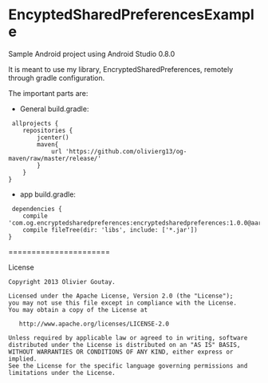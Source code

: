 EncyptedSharedPreferencesExample
======================

Sample Android project using Android Studio 0.8.0

It is meant to use my library, EncryptedSharedPreferences, remotely through gradle configuration.

The important parts are:

- General build.gradle:

```
 allprojects {
    repositories {
        jcenter()
        maven{
            url 'https://github.com/olivierg13/og-maven/raw/master/release/'
        }
    }
}
 ```
 
 - app build.gradle:
 
```
 dependencies {
    compile 'com.og.encryptedsharedpreferences:encryptedsharedpreferences:1.0.0@aar'
    compile fileTree(dir: 'libs', include: ['*.jar'])
}
```
 
======================

License

    Copyright 2013 Olivier Goutay.

    Licensed under the Apache License, Version 2.0 (the "License");
    you may not use this file except in compliance with the License.
    You may obtain a copy of the License at

       http://www.apache.org/licenses/LICENSE-2.0

    Unless required by applicable law or agreed to in writing, software
    distributed under the License is distributed on an "AS IS" BASIS,
    WITHOUT WARRANTIES OR CONDITIONS OF ANY KIND, either express or implied.
    See the License for the specific language governing permissions and
    limitations under the License.